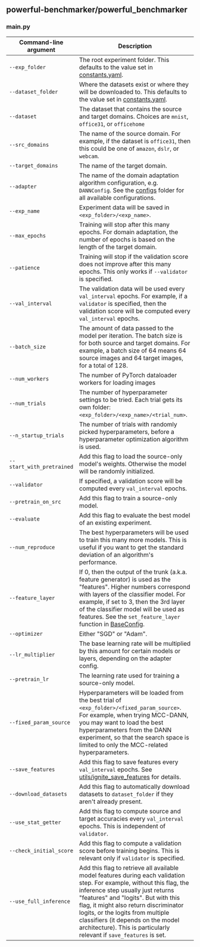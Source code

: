 ## powerful-benchmarker/powerful_benchmarker

### main.py
| Command-line argument | Description |
| - | - |
|`--exp_folder` | The root experiment folder. This defaults to the value set in [constants.yaml](https://github.com/KevinMusgrave/powerful-benchmarker/blob/dev/constants.yaml).
|`--dataset_folder` | Where the datasets exist or where they will be downloaded to. This defaults to the value set in [constants.yaml](https://github.com/KevinMusgrave/powerful-benchmarker/blob/dev/constants.yaml).
|`--dataset` | The dataset that contains the source and target domains. Choices are `mnist`, `office31`, or `officehome` 
|`--src_domains` | The name of the source domain. For example, if the dataset is `office31`, then this could be one of `amazon`, `dslr`, or `webcam`. 
|`--target_domains` | The name of the target domain. 
|`--adapter` | The name of the domain adaptation algorithm configuration, e.g. `DANNConfig`. See the [configs](https://github.com/KevinMusgrave/powerful-benchmarker/tree/dev/powerful_benchmarker/configs) folder for all available configurations. 
|`--exp_name` | Experiment data will be saved in `<exp_folder>/<exp_name>`.
|`--max_epochs` | Training will stop after this many epochs. For domain adaptation, the number of epochs is based on the length of the target domain.
|`--patience` | Training will stop if the validation score does not improve after this many epochs. This only works if `--validator` is specified.
|`--val_interval` | The validation data will be used every `val_interval` epochs. For example, if a `validator` is specified, then the validation score will be computed every `val_interval` epochs.
|`--batch_size` | The amount of data passed to the model per iteration. The batch size is for both source and target domains. For example, a batch size of 64 means 64 source images and 64 target images, for a total of 128.
|`--num_workers` | The number of PyTorch dataloader workers for loading images 
|`--num_trials` | The number of hyperparameter settings to be tried. Each trial gets its own folder: `<exp_folder>/<exp_name>/<trial_num>`.
|`--n_startup_trials` | The number of trials with randomly picked hyperparameters, before a hyperparameter optimization algorithm is used.
|`--start_with_pretrained` | Add this flag to load the source-only model's weights. Otherwise the model will be randomly initialized.
|`--validator` | If specified, a validation score will be computed every `val_interval` epochs.
|`--pretrain_on_src` | Add this flag to train a source-only model.
|`--evaluate` | Add this flag to evaluate the best model of an existing experiment.
|`--num_reproduce` | The best hyperparameters will be used to train this many more models. This is useful if you want to get the standard deviation of an algorithm's performance.
|`--feature_layer` | If 0, then the output of the trunk (a.k.a. feature generator) is used as the "features". Higher numbers correspond with layers of the classifier model. For example, if set to 3, then the 3rd layer of the classifier model will be used as features. See the `set_feature_layer` function in [BaseConfig](https://github.com/KevinMusgrave/powerful-benchmarker/blob/dev/powerful_benchmarker/configs/base_config.py).
|`--optimizer` | Either "SGD" or "Adam".
|`--lr_multiplier` | The base learning rate will be multiplied by this amount for certain models or layers, depending on the adapter config.
|`--pretrain_lr` | The learning rate used for training a source-only model.
|`--fixed_param_source` | Hyperparameters will be loaded from the best trial of `<exp_folder>/<fixed_param_source>`. For example, when trying MCC-DANN, you may want to load the best hyperparameters from the DANN experiment, so that the search space is limited to only the MCC-related hyperparameters.
|`--save_features` | Add this flag to save features every `val_interval` epochs. See [utils/ignite_save_features](https://github.com/KevinMusgrave/powerful-benchmarker/blob/dev/powerful_benchmarker/utils/ignite_save_features.py) for details.
|`--download_datasets` | Add this flag to automatically download datasets to `dataset_folder` if they aren't already present.
|`--use_stat_getter` | Add this flag to compute source and target accuracies every `val_interval` epochs. This is independent of `validator`.
|`--check_initial_score` | Add this flag to compute a validation score before training begins. This is relevant only if `validator` is specified.
|`--use_full_inference` | Add this flag to retrieve all available model features during each validation step. For example, without this flag, the inference step usually just returns "features" and "logits". But with this flag, it might also return discriminator logits, or the logits from multiple classifiers (it depends on the model architecture). This is particularly relevant if `save_features` is set.
